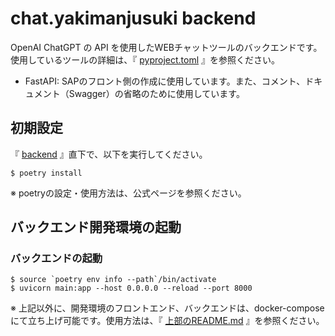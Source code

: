 # chat.yakimanjusuki backend
OpenAI ChatGPT の API を使用したWEBチャットツールのバックエンドです。
使用しているツールの詳細は、『 [pyproject.toml](pyproject.toml) 』を参照ください。

- FastAPI: SAPのフロント側の作成に使用しています。また、コメント、ドキュメント（Swagger）の省略のために使用しています。

## 初期設定
『 [backend](.) 』直下で、以下を実行してください。
```
$ poetry install
```

※ poetryの設定・使用方法は、公式ページを参照ください。

## バックエンド開発環境の起動

### バックエンドの起動
```
$ source `poetry env info --path`/bin/activate
$ uvicorn main:app --host 0.0.0.0 --reload --port 8000
```

※ 上記以外に、開発環境のフロントエンド、バックエンドは、docker-composeにて立ち上げ可能です。使用方法は、『 [上部のREADME.md](../README.md) 』を参照ください。
